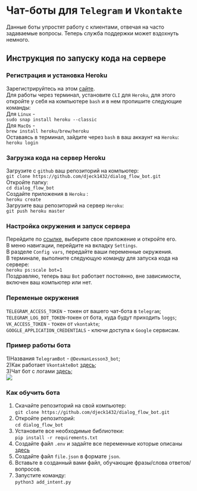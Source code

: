 # Чат-боты для ```Telegram``` и ```Vkontakte```
Данные боты упростят работу с клиентами, отвечая на часто задаваемые вопросы.
Теперь служба поддержки может вздохнуть немного.

## Инструкция по запуску кода на сервере

### Регистрация и установка Heroku

Зарегистрируйтесь  на этом <a href='https://signup.heroku.com/dc'>сайте</a>.
<br>
Для работы через терминал, установите ```CLI``` для ```Heroku```, для этого
откройте у себя на компьютере ```bash``` и в нем пропишите следующие команды: 
<br>
Для ```Linux``` -<br>
```sudo snap install heroku --classic```
<br>
Для ```MacOs``` - <br>
```brew install heroku/brew/heroku```
<br>
Оставаясь в терминал, зайдите через ```bash``` в ваш аккаунт на ```Heroku```:
<br>
```heroku login```
<br>
### Загрузка кода на сервер Heroku

Загрузите с ```github``` ваш репозиторий на компьютер: 
<br>
```git clone https://github.com/djeck1432/dialog_flow_bot.git```
<br>
Откройте папку:
<br>
```cd dialog_flow_bot ```
<br>
Создайте приложения в ```Heroku``` :
<br>
```heroku create```
<br>
Загрузите ваш репозиторий на сервер ```Heroku```:
<br>
```git push heroku master```
<br>

### Настройка окружения и запуск сервера

Перейдите по <a href='https://dashboard.heroku.com/apps'>ссылке</a>, выберите свое приложение и откройте его.
<br>
В меню навигации, перейдите на вкладку ```Settings```.
<br>
В разделе ```Config vars```, передайте ваши переменные окружения.
<br>
В терминале, выполните следующую команду для запуска кода на сервере:<br>
```heroku ps:scale bot=1```
<br>
Поздравляю, теперь ваш ```Bot``` работает постоянно, вне зависимости, включен ваш компьютер или нет.
<a name='env'></a>
### Переменые окружения 

```TELEGRAM_ACCESS_TOKEN``` - токен от вашего чат-бота в ```telegram```;<br>
```TELEGRAM_LOG_BOT_TOKEN```-токен от бота, куда будут приходить ```loggs```;<br>
```VK_ACCESS_TOKEN``` - токен от ```vkontakte```;<br>
```GOOGLE_APPLICATION_CREDENTIALS``` - ключи доступа к ```Google``` сервисам.


### Пример работы бота 
1)Названия ```TelegramBot``` - ```@DevmanLesson3_bot```;
<br>
2)Как работает ```VkontakteBot``` <a href='https://vk.com/club190053871'>здесь</a>;
<br>
3)Чат бот с логами <a href='https://t.me/devman_log_bot'>здесь</a>;
<br>
<img src='https://dvmn.org/filer/canonical/1569214094/323/'></img>


### Как обучить бота 

1. Скачайте репозиторий на свой компьютер:<br>
```git clone https://github.com/djeck1432/dialog_flow_bot.git```
2. Откройте репозиторий: <br>
```cd dialog_flow_bot```
3. Установите все необходимые библиотеки:<br>
```pip install -r requirements.txt```
4. Создайте файл ```.env``` и задайте все переменные которые описаны <a href='#env'>здесь</a><br>
5. Создайте файл ```file.json``` в формате ```json```.<br>
6. Вставьте в созданный вами файл, обучающие фразы/слова ответов/вопросов.<br>
7. Запустите команду:<br>
```python3 add_intent.py```

